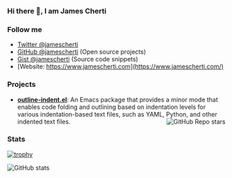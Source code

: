 ### Hi there 👋, I am James Cherti

### Follow me

- [Twitter @jamescherti](https://twitter.com/jamescherti)
- [GitHub @jamescherti](https://github.com/jamescherti) (Open source projects)
- [Gist @jamescherti](https://gist.github.com/jamescherti) (Source code snippets)
- [Website: https://www.jamescherti.com](https://www.jamescherti.com/)

### Projects

- **[outline-indent.el](https://github.com/jamescherti/outline-indent.el)**: An Emacs package that provides a minor mode that enables code folding and outlining based on indentation levels for various indentation-based text files, such as YAML, Python, and other indented text files. <img align="right" alt="GitHub Repo stars" src="https://img.shields.io/github/stars/jamescherti/outline-indent.el?style=social">

### Stats

[![trophy](https://github-profile-trophy.vercel.app/?username=jamescherti&title=Stars,Commits,Repositories,PullRequest&theme=flat)](https://github.com/ryo-ma/github-profile-trophy)

![GitHub stats](https://github-readme-stats.vercel.app/api?username=jamescherti&show_icons=true&theme=default)

<div id="header" align="center">
<img src="https://komarev.com/ghpvc/?username=jamescherti&style=for-the-badge&color=orange" alt=""/>
</div>
